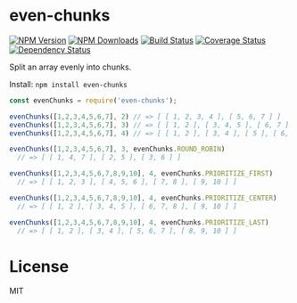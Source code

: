 even-chunks
==============

[![NPM Version](https://img.shields.io/npm/v/even-chunks.svg?style=flat)](https://npmjs.org/package/even-chunks)
[![NPM Downloads](https://img.shields.io/npm/dm/even-chunks.svg?style=flat)](https://npmjs.org/package/even-chunks)
[![Build Status](https://travis-ci.org/addaleax/even-chunks.svg?style=flat&branch=master)](https://travis-ci.org/addaleax/even-chunks?branch=master)
[![Coverage Status](https://coveralls.io/repos/addaleax/even-chunks/badge.svg?branch=master)](https://coveralls.io/r/addaleax/even-chunks?branch=master)
[![Dependency Status](https://david-dm.org/addaleax/even-chunks.svg?style=flat)](https://david-dm.org/addaleax/even-chunks)

Split an array evenly into chunks.

Install:
`npm install even-chunks`

```js
const evenChunks = require('even-chunks');

evenChunks([1,2,3,4,5,6,7], 2) // => [ [ 1, 2, 3, 4 ], [ 5, 6, 7 ] ]
evenChunks([1,2,3,4,5,6,7], 3) // => [ [ 1, 2 ], [ 3, 4, 5 ], [ 6, 7 ] ]
evenChunks([1,2,3,4,5,6,7], 4) // => [ [ 1, 2 ], [ 3, 4 ], [ 5 ], [ 6, 7 ] ]

evenChunks([1,2,3,4,5,6,7], 3, evenChunks.ROUND_ROBIN)
  // => [ [ 1, 4, 7 ], [ 2, 5 ], [ 3, 6 ] ]

evenChunks([1,2,3,4,5,6,7,8,9,10], 4, evenChunks.PRIORITIZE_FIRST)
  // => [ [ 1, 2, 3 ], [ 4, 5, 6 ], [ 7, 8 ], [ 9, 10 ] ]

evenChunks([1,2,3,4,5,6,7,8,9,10], 4, evenChunks.PRIORITIZE_CENTER)
  // => [ [ 1, 2 ], [ 3, 4, 5 ], [ 6, 7, 8 ], [ 9, 10 ] ]

evenChunks([1,2,3,4,5,6,7,8,9,10], 4, evenChunks.PRIORITIZE_LAST)
  // => [ [ 1, 2 ], [ 3, 4 ], [ 5, 6, 7 ], [ 8, 9, 10 ] ]
```

License
=======

MIT
